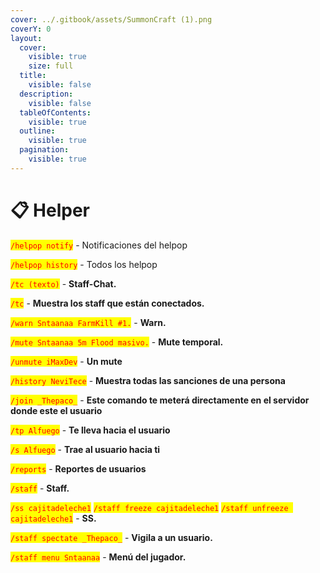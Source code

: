 ```yaml
---
cover: ../.gitbook/assets/SummonCraft (1).png
coverY: 0
layout:
  cover:
    visible: true
    size: full
  title:
    visible: false
  description:
    visible: false
  tableOfContents:
    visible: true
  outline:
    visible: true
  pagination:
    visible: true
---
```


# 📋 Helper

<mark style="color:red;">`/helpop notify`</mark> - Notificaciones del helpop

<mark style="color:red;">`/helpop history`</mark> - Todos los helpop

<mark style="color:red;">`/tc (texto)`</mark> - **Staff-Chat.**

<mark style="color:red;">`/tc`</mark> - **Muestra los staff que están conectados.**

<mark style="color:red;">`/warn Sntaanaa FarmKill #1.`</mark> - **Warn.**

<mark style="color:red;">`/mute Sntaanaa 5m Flood masivo.`</mark> - **Mute temporal.**

<mark style="color:red;">`/unmute iMaxDev`</mark> - **Un mute**

<mark style="color:red;">`/history NeviTece`</mark> - **Muestra todas las sanciones de una persona**

<mark style="color:red;">`/join _Thepaco_`</mark> - **Este comando te meterá directamente en el servidor donde este el usuario**

<mark style="color:red;">`/tp Alfuego`</mark> - **Te lleva hacia el usuario**

<mark style="color:red;">`/s Alfuego`</mark> - **Trae al usuario hacia ti**

<mark style="color:red;">`/reports`</mark> - **Reportes de usuarios**

<mark style="color:red;">`/staff`</mark> - **Staff.**

<mark style="color:red;">`/ss cajitadeleche1`</mark> <mark style="color:red;">`/staff freeze cajitadeleche1`</mark> <mark style="color:red;">`/staff unfreeze cajitadeleche1`</mark> - **SS.**

<mark style="color:red;">`/staff spectate _Thepaco_`</mark> - **Vigila a un usuario.**

<mark style="color:red;">`/staff menu Sntaanaa`</mark> - **Menú del jugador.**
